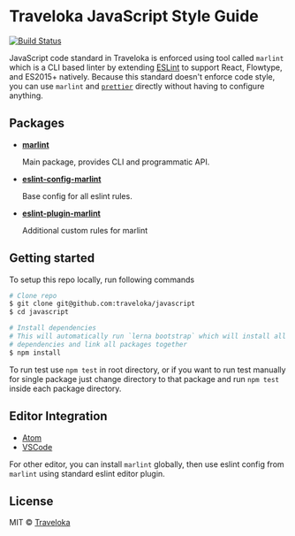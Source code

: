 # Traveloka JavaScript Style Guide

[![Build Status](https://travis-ci.org/traveloka/javascript.svg?branch=master)](https://travis-ci.org/traveloka/javascript)

JavaScript code standard in Traveloka is enforced using tool called `marlint` which is a CLI based linter by extending [ESLint](http://eslint.org/) to support React, Flowtype, and ES2015+ natively. Because this standard doesn't enforce code style, you can use `marlint` and [`prettier`](https://github.com/prettier/prettier) directly without having to configure anything.

## Packages

- **[marlint](packages/marlint)**

  Main package, provides CLI and programmatic API.

- **[eslint-config-marlint](packages/eslint-config-marlint)**

  Base config for all eslint rules.

- **[eslint-plugin-marlint](packages/eslint-plugin-marlint)**

  Additional custom rules for marlint

## Getting started

To setup this repo locally, run following commands

```sh
# Clone repo
$ git clone git@github.com:traveloka/javascript
$ cd javascript

# Install dependencies
# This will automatically run `lerna bootstrap` which will install all package
# dependencies and link all packages together
$ npm install
```

To run test use `npm test` in root directory, or if you want to run test manually
for single package just change directory to that package and run `npm test` inside
each package directory.

## Editor Integration

- [Atom](https://github.com/traveloka/atom-linter-marlint)
- [VSCode](https://github.com/traveloka/vscode-marlint)

For other editor, you can install `marlint` globally, then use eslint config from `marlint` using standard eslint editor plugin.

## License

MIT © [Traveloka](https://www.traveloka.com)
